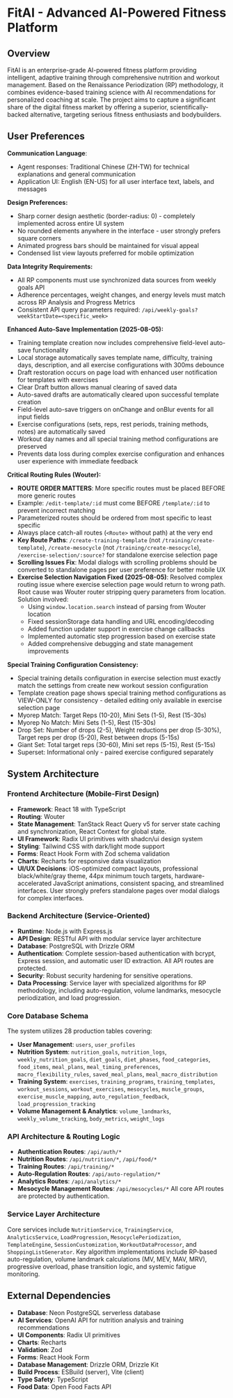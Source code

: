 # FitAI - Advanced AI-Powered Fitness Platform

## Overview
FitAI is an enterprise-grade AI-powered fitness platform providing intelligent, adaptive training through comprehensive nutrition and workout management. Based on the Renaissance Periodization (RP) methodology, it combines evidence-based training science with AI recommendations for personalized coaching at scale. The project aims to capture a significant share of the digital fitness market by offering a superior, scientifically-backed alternative, targeting serious fitness enthusiasts and bodybuilders.

## User Preferences
**Communication Language**: 
- Agent responses: Traditional Chinese (ZH-TW) for technical explanations and general communication
- Application UI: English (EN-US) for all user interface text, labels, and messages

**Design Preferences:**
- Sharp corner design aesthetic (border-radius: 0) - completely implemented across entire UI system
- No rounded elements anywhere in the interface - user strongly prefers square corners
- Animated progress bars should be maintained for visual appeal
- Condensed list view layouts preferred for mobile optimization

**Data Integrity Requirements:**
- All RP components must use synchronized data sources from weekly goals API
- Adherence percentages, weight changes, and energy levels must match across RP Analysis and Progress Metrics
- Consistent API query parameters required: `/api/weekly-goals?weekStartDate=<specific_week>`

**Enhanced Auto-Save Implementation (2025-08-05):**
- Training template creation now includes comprehensive field-level auto-save functionality
- Local storage automatically saves template name, difficulty, training days, description, and all exercise configurations with 300ms debounce
- Draft restoration occurs on page load with enhanced user notification for templates with exercises
- Clear Draft button allows manual clearing of saved data
- Auto-saved drafts are automatically cleared upon successful template creation
- Field-level auto-save triggers on onChange and onBlur events for all input fields
- Exercise configurations (sets, reps, rest periods, training methods, notes) are automatically saved
- Workout day names and all special training method configurations are preserved
- Prevents data loss during complex exercise configuration and enhances user experience with immediate feedback

**Critical Routing Rules (Wouter):**
- **ROUTE ORDER MATTERS**: More specific routes must be placed BEFORE more generic routes
- Example: `/edit-template/:id` must come BEFORE `/template/:id` to prevent incorrect matching
- Parameterized routes should be ordered from most specific to least specific
- Always place catch-all routes (`<Route>` without path) at the very end
- **Key Route Paths**: `/create-training-template` (not `/training/create-template`), `/create-mesocycle` (not `/training/create-mesocycle`), `/exercise-selection/:source?` for standalone exercise selection page
- **Scrolling Issues Fix**: Modal dialogs with scrolling problems should be converted to standalone pages per user preference for better mobile UX
- **Exercise Selection Navigation Fixed (2025-08-05)**: Resolved complex routing issue where exercise selection page would return to wrong path. Root cause was Wouter router stripping query parameters from location. Solution involved:
  - Using `window.location.search` instead of parsing from Wouter location
  - Fixed sessionStorage data handling and URL encoding/decoding
  - Added function updater support in exercise change callbacks
  - Implemented automatic step progression based on exercise state
  - Added comprehensive debugging and state management improvements

**Special Training Configuration Consistency:**
- Special training details configuration in exercise selection must exactly match the settings from create new workout session configuration
- Template creation page shows special training method configurations as VIEW-ONLY for consistency - detailed editing only available in exercise selection page
- Myorep Match: Target Reps (10-20), Mini Sets (1-5), Rest (15-30s)
- Myorep No Match: Mini Sets (1-5), Rest (15-30s)  
- Drop Set: Number of drops (2-5), Weight reductions per drop (5-30%), Target reps per drop (5-20), Rest between drops (5-15s)
- Giant Set: Total target reps (30-60), Mini set reps (5-15), Rest (5-15s)
- Superset: Informational only - paired exercise configured separately

## System Architecture

### Frontend Architecture (Mobile-First Design)
- **Framework**: React 18 with TypeScript
- **Routing**: Wouter
- **State Management**: TanStack React Query v5 for server state caching and synchronization, React Context for global state.
- **UI Framework**: Radix UI primitives with shadcn/ui design system
- **Styling**: Tailwind CSS with dark/light mode support
- **Forms**: React Hook Form with Zod schema validation
- **Charts**: Recharts for responsive data visualization
- **UI/UX Decisions**: iOS-optimized compact layouts, professional black/white/gray theme, 44px minimum touch targets, hardware-accelerated JavaScript animations, consistent spacing, and streamlined interfaces. User strongly prefers standalone pages over modal dialogs for complex interfaces.

### Backend Architecture (Service-Oriented)
- **Runtime**: Node.js with Express.js
- **API Design**: RESTful API with modular service layer architecture
- **Database**: PostgreSQL with Drizzle ORM
- **Authentication**: Complete session-based authentication with bcrypt, Express session, and automatic user ID extraction. All API routes are protected.
- **Security**: Robust security hardening for sensitive operations.
- **Data Processing**: Service layer with specialized algorithms for RP methodology, including auto-regulation, volume landmarks, mesocycle periodization, and load progression.

### Core Database Schema
The system utilizes 28 production tables covering:
- **User Management**: `users`, `user_profiles`
- **Nutrition System**: `nutrition_goals`, `nutrition_logs`, `weekly_nutrition_goals`, `diet_goals`, `diet_phases`, `food_categories`, `food_items`, `meal_plans`, `meal_timing_preferences`, `macro_flexibility_rules`, `saved_meal_plans`, `meal_macro_distribution`
- **Training System**: `exercises`, `training_programs`, `training_templates`, `workout_sessions`, `workout_exercises`, `mesocycles`, `muscle_groups`, `exercise_muscle_mapping`, `auto_regulation_feedback`, `load_progression_tracking`
- **Volume Management & Analytics**: `volume_landmarks`, `weekly_volume_tracking`, `body_metrics`, `weight_logs`

### API Architecture & Routing Logic
- **Authentication Routes**: `/api/auth/*`
- **Nutrition Routes**: `/api/nutrition/*`, `/api/food/*`
- **Training Routes**: `/api/training/*`
- **Auto-Regulation Routes**: `/api/auto-regulation/*`
- **Analytics Routes**: `/api/analytics/*`
- **Mesocycle Management Routes**: `/api/mesocycles/*`
All core API routes are protected by authentication.

### Service Layer Architecture
Core services include `NutritionService`, `TrainingService`, `AnalyticsService`, `LoadProgression`, `MesocyclePeriodization`, `TemplateEngine`, `SessionCustomization`, `WorkoutDataProcessor`, and `ShoppingListGenerator`. Key algorithm implementations include RP-based auto-regulation, volume landmark calculations (MV, MEV, MAV, MRV), progressive overload, phase transition logic, and systemic fatigue monitoring.

## External Dependencies

- **Database**: Neon PostgreSQL serverless database
- **AI Services**: OpenAI API for nutrition analysis and training recommendations
- **UI Components**: Radix UI primitives
- **Charts**: Recharts
- **Validation**: Zod
- **Forms**: React Hook Form
- **Database Management**: Drizzle ORM, Drizzle Kit
- **Build Process**: ESBuild (server), Vite (client)
- **Type Safety**: TypeScript
- **Food Data**: Open Food Facts API